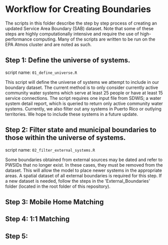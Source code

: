 # Workflow for Creating Boundaries

The scripts in this folder describe the step by step process of creating an updated Service Area Boundary (SAB) dataset. Note that some of these steps are highly computationally intensive and require the use of high-performance computing. Many of the scripts are written to be run on the EPA Atmos cluster and are noted as such.


## Step 1: Define the universe of systems.

script name: `01_define_universe.R`

This script will define the universe of systems we attempt to include in our boundary dataset. The current method is to only consider currently active community water systems which serve at least 25 people or have at least 15 service connections. The script requires one input file from SDWIS; a water system detail report, which is queried to return only active community water systems. Currently, we also filter out any systems in Puerto Rico or outlying territories. We hope to include these systems in a future update.

## Step 2: Filter state and municipal boundaries to those within the universe of systems.

script name: `02_filter_external_systems.R`

Some boundaries obtained from external sources may be dated and refer to PWSIDs that no longer exist. In these cases, they must be removed from the dataset. This will allow the model to place newer systems in the appropriate areas. A spatial dataset of all external boundaries is required for this step. If a new dataset is needed, follow the steps in the 'External_Boundaries' folder (located in the root folder of this repository).

## Step 3: Mobile Home Matching


## Step 4: 1:1 Matching


## Step 5: 